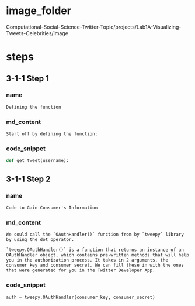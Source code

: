 # image_folder
Computational-Social-Science-Twitter-Topic/projects/Lab1A-Visualizing-Tweets-Celebrities/image

# steps

## 3-1-1 Step 1

### name
```
Defining the function
```

### md_content
```
Start off by defining the function:  
```

### code_snippet
```python
def get_tweet(username):
```

## 3-1-1 Step 2

### name
```
Code to Gain Consumer's Information
```

### md_content
```
We could call the `OAuthHandler()` function from by `tweepy` library by using the dot operator. 

`tweepy.OAuthHandler()` is a function that returns an instance of an OAuthHandler object, which contains pre-written methods that will help you in the authorization process. It takes in 2 arguments, the consumer key and consumer secret. We can fill these in with the ones that were generated for you in the Twitter Developer App.
```
### code_snippet
```python
auth = tweepy.OAuthHandler(consumer_key, consumer_secret)
```
